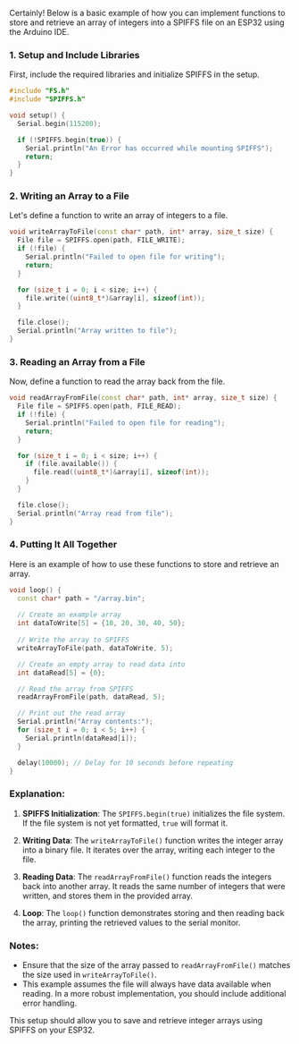 Certainly! Below is a basic example of how you can implement functions to store and retrieve an array of integers into a SPIFFS file on an ESP32 using the Arduino IDE.

### 1. Setup and Include Libraries
First, include the required libraries and initialize SPIFFS in the setup.

```cpp
#include "FS.h"
#include "SPIFFS.h"

void setup() {
  Serial.begin(115200);

  if (!SPIFFS.begin(true)) {
    Serial.println("An Error has occurred while mounting SPIFFS");
    return;
  }
}
```

### 2. Writing an Array to a File

Let's define a function to write an array of integers to a file.

```cpp
void writeArrayToFile(const char* path, int* array, size_t size) {
  File file = SPIFFS.open(path, FILE_WRITE);
  if (!file) {
    Serial.println("Failed to open file for writing");
    return;
  }

  for (size_t i = 0; i < size; i++) {
    file.write((uint8_t*)&array[i], sizeof(int));
  }

  file.close();
  Serial.println("Array written to file");
}
```

### 3. Reading an Array from a File

Now, define a function to read the array back from the file.

```cpp
void readArrayFromFile(const char* path, int* array, size_t size) {
  File file = SPIFFS.open(path, FILE_READ);
  if (!file) {
    Serial.println("Failed to open file for reading");
    return;
  }

  for (size_t i = 0; i < size; i++) {
    if (file.available()) {
      file.read((uint8_t*)&array[i], sizeof(int));
    }
  }

  file.close();
  Serial.println("Array read from file");
}
```

### 4. Putting It All Together

Here is an example of how to use these functions to store and retrieve an array.

```cpp
void loop() {
  const char* path = "/array.bin";
  
  // Create an example array
  int dataToWrite[5] = {10, 20, 30, 40, 50};
  
  // Write the array to SPIFFS
  writeArrayToFile(path, dataToWrite, 5);

  // Create an empty array to read data into
  int dataRead[5] = {0};

  // Read the array from SPIFFS
  readArrayFromFile(path, dataRead, 5);

  // Print out the read array
  Serial.println("Array contents:");
  for (size_t i = 0; i < 5; i++) {
    Serial.println(dataRead[i]);
  }

  delay(10000); // Delay for 10 seconds before repeating
}
```

### Explanation:

1. **SPIFFS Initialization**: The `SPIFFS.begin(true)` initializes the file system. If the file system is not yet formatted, `true` will format it.

2. **Writing Data**: The `writeArrayToFile()` function writes the integer array into a binary file. It iterates over the array, writing each integer to the file.

3. **Reading Data**: The `readArrayFromFile()` function reads the integers back into another array. It reads the same number of integers that were written, and stores them in the provided array.

4. **Loop**: The `loop()` function demonstrates storing and then reading back the array, printing the retrieved values to the serial monitor.

### Notes:
- Ensure that the size of the array passed to `readArrayFromFile()` matches the size used in `writeArrayToFile()`.
- This example assumes the file will always have data available when reading. In a more robust implementation, you should include additional error handling.

This setup should allow you to save and retrieve integer arrays using SPIFFS on your ESP32.
